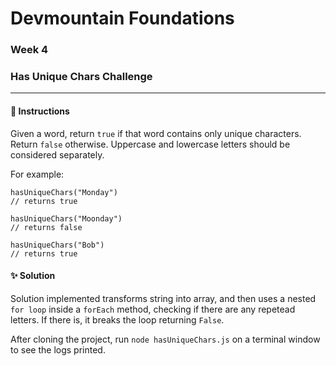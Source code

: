 # Devmountain Foundations
### Week 4
### Has Unique Chars Challenge

---

#### :dart: Instructions
Given a word, return `true` if that word contains only unique characters. Return `false` otherwise.
Uppercase and lowercase letters should be considered separately.

For example:

```
hasUniqueChars("Monday")
// returns true

hasUniqueChars("Moonday")
// returns false

hasUniqueChars("Bob")
// returns true
```

#### :sparkles: Solution
Solution implemented transforms string into array, and then uses a nested `for loop` inside a `forEach` method, checking if there are any repetead letters. If there is, it breaks the loop returning `False`.

After cloning the project, run `node hasUniqueChars.js` on a terminal window to see the logs printed.
